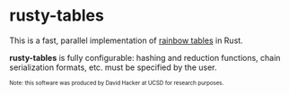 # rusty-tables

This is a fast, parallel implementation of [rainbow tables](https://en.wikipedia.org/wiki/Rainbow_table) in Rust. 

__rusty-tables__ is fully configurable: hashing and reduction functions, chain serialization formats, etc. must be specified by the user.

<sub><sup>Note: this software was produced by David Hacker at UCSD for research purposes.</sup></sub>
